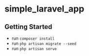 # simple_laravel_app

## Getting Started

- run ```composer install```
- run ```php artisan migrate --seed```
- run ```php artisan serve```
